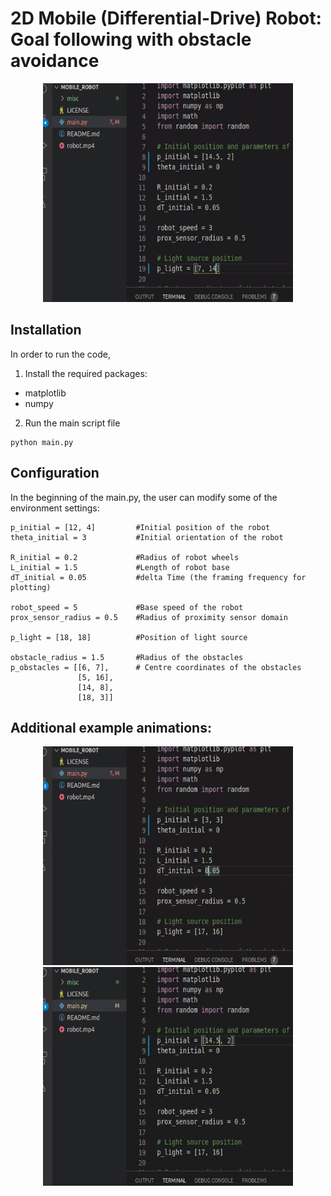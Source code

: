 # 2D Mobile (Differential-Drive) Robot: Goal following with obstacle avoidance
<p align="center">
<img src="/misc/mobile_robot_gif3.gif" width="400" height="350"/>
</p>

## Installation
In order to run the code, 
1) Install the required packages:
* matplotlib
* numpy
2) Run the main script file
```
python main.py
```

## Configuration
In the beginning of the main.py, the user can modify some of the environment settings:
```
p_initial = [12, 4]         #Initial position of the robot
theta_initial = 3           #Initial orientation of the robot

R_initial = 0.2             #Radius of robot wheels
L_initial = 1.5             #Length of robot base
dT_initial = 0.05           #delta Time (the framing frequency for plotting)

robot_speed = 5             #Base speed of the robot
prox_sensor_radius = 0.5    #Radius of proximity sensor domain

p_light = [18, 18]          #Position of light source

obstacle_radius = 1.5       #Radius of the obstacles
p_obstacles = [[6, 7],      # Centre coordinates of the obstacles
               [5, 16],
               [14, 8],
               [18, 3]]
```

## Additional example animations:
<p align="center">
<img src="/misc/mobile_robot_gif1.gif" width="400" height="350"/>
<img src="/misc/mobile_robot_gif2.gif" width="400" height="350"/>
</p>
